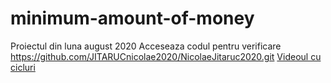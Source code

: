 # minimum-amount-of-money
Proiectul din luna august 2020
Acceseaza codul pentru verificare  https://github.com/JITARUCnicolae2020/NicolaeJitaruc2020.git
[Videoul cu cicluri](https://www.youtube.com/watch?v=q04SwBmc3N4)
